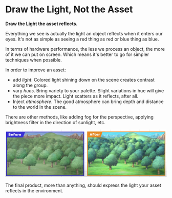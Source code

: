 # Draw the Light, Not the Asset

**Draw the Light the asset reflects.**

Everything we see is actually the light an object reflects when it enters our eyes. It's not as simple as seeing a red thing as red or blue thing as blue.

In terms of hardware performance, the less we process an object, the more of it we can put on screen. Which means it's better to go for simpler techniques when possible.

In order to improve an asset:

- add *light*. Colored light shining down on the scene creates contrast along the group.
- vary *hues*. Bring variety to your palette. Slight variations in hue will give the piece more impact. Light scatters as it reflects, after all.
- Inject *atmosphere*. The good atmosphere can bring depth and distance to the world in the scene.

There are other methods, like adding fog for the perspective, applying brightness filter in the direction of sunlight, etc.

![Light reflection](img/light_on_asset.png)

The final product, more than anything, should express the light your asset reflects in the environment.

